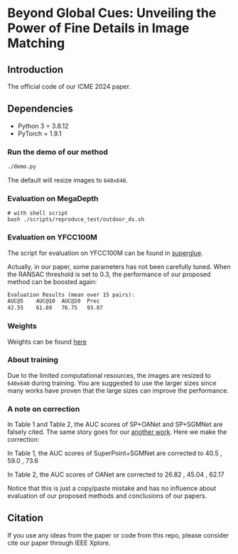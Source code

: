 # Beyond Global Cues: Unveiling the Power of Fine Details in Image Matching

## Introduction
The official code of our ICME 2024 paper.

## Dependencies
* Python 3 = 3.8.12
* PyTorch = 1.9.1

### Run the demo of our method
```sh
./demo.py
```
The default will resize images to `640x640`.

### Evaluation on MegaDepth
```shell
# with shell script
bash ./scripts/reproduce_test/outdoor_ds.sh
```

### Evaluation on YFCC100M
The script for evaluation on YFCC100M can be found in [superglue](https://github.com/magicleap/SuperGluePretrainedNetwork).

Actually, in our paper, some parameters has not been carefully tuned. When the RANSAC threshold is set to 0.3, the performance of our proposed method can be boosted again:
```txt
Evaluation Results (mean over 15 pairs):
AUC@5    AUC@10  AUC@20  Prec
42.55    61.69   76.75   93.87 
```

### Weights

Weights can be found [here](https://pan.baidu.com/s/1W-Ame3A3s378JKSB2bOjNw?pwd=38n7)

### About training

Due to the limited computational resources, the images are resized to `640x640` during training. You are suggested to use the larger sizes since many works have proven that the large sizes can improve the performance.

### A note on correction

In Table 1 and Table 2, the AUC scores of SP+OANet and SP+SGMNet are falsely cited. The same story goes for our [another work](https://ieeexplore.ieee.org/document/10485434). Here we make the correction:

In Table 1, the AUC scores of SuperPoint+SGMNet are corrected to 40.5 , 59.0 , 73.6

In Table 2, the AUC scores of OANet are corrected to 26.82 , 45.04 , 62.17

Notice that this is just a copy/paste mistake and has no influence about evaluation of our proposed methods and conclusions of our papers. 

## Citation
If you use any ideas from the paper or code from this repo, please consider cite our paper through IEEE Xplore.
